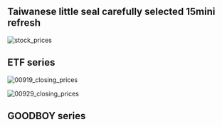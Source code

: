 ## Taiwanese little seal carefully selected 15mini refresh

![stock_prices](https://github.com/weitsunglin/quick_analyze_stock/blob/main/stock_prices.png)


## ETF series

![00919_closing_prices](https://github.com/weitsunglin/quick_analyze_stock/blob/main/00919_closing_prices.png)

![00929_closing_prices](https://github.com/weitsunglin/quick_analyze_stock/blob/main/00929_closing_prices.png)

## GOODBOY series

